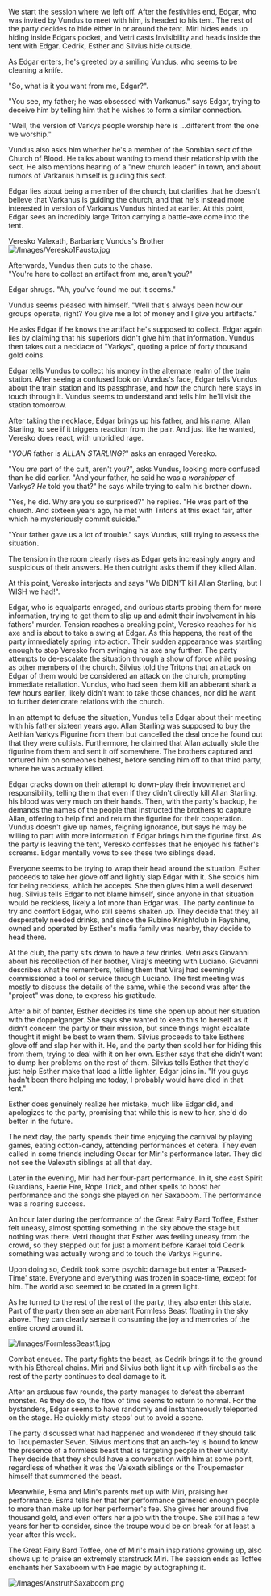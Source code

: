 We start the session where we left off. After the festivities end, Edgar, who was invited by Vundus to meet with him, is headed to his tent. The rest of the party decides to hide either in or around the tent. Miri hides ends up hiding inside Edgars pocket, and Vetri casts Invisibility and heads inside the tent with Edgar. Cedrik, Esther and Silvius hide outside.

As Edgar enters, he's greeted by a smiling Vundus, who seems to be cleaning a knife. 

"So, what is it you want from me, Edgar?". 

"You see, my father; he was obsessed with Varkanus." says Edgar, trying to deceive him by telling him that he wishes to form a similar connection. 

"Well, the version of Varkys people worship here is ...different from the one we worship." 

Vundus also asks him whether he's a member of the Sombian sect of the Church of Blood. He talks about wanting to mend their relationship with the sect. He also mentions hearing of a "new church leader" in town, and about rumors of Varkanus himself is guiding this sect.

Edgar lies about being a member of the church, but clarifies that he doesn't believe that Varkanus is guiding the church, and that he's instead more interested in version of Varkanus  Vundus hinted at earlier. At this point, Edgar sees an incredibly large Triton carrying a battle-axe come into the tent.

Veresko Valexath, Barbarian; Vundus's Brother
![/Images/Veresko1Fausto.jpg](/Images/Veresko1Fausto.jpg)

Afterwards, Vundus then cuts to the chase.  
"You're here to collect an artifact from me, aren't you?"

Edgar shrugs. "Ah, you've found me out it seems."

Vundus seems pleased with himself. "Well that's always been how our groups operate, right? You give me a lot of money and I give you artifacts."

He asks Edgar if he knows the artifact he's supposed to collect. Edgar again lies by claiming that his superiors didn't give him that information. Vundus then takes out a necklace of "Varkys", quoting a price of forty thousand gold coins.

Edgar tells Vundus to collect his money in the alternate realm of the train station. After seeing a confused look on Vundus's face, Edgar tells Vundus about the train station and its passphrase, and how the church here stays in touch through it. Vundus seems to understand and tells him he'll visit the station tomorrow.

After taking the necklace, Edgar brings up his father, and his name, Allan Starling, to see if it triggers reaction from the pair. And just like he wanted, Veresko does react, with unbridled rage.

"_YOUR_ father is _ALLAN STARLING?_" asks an enraged Veresko.

"You _are_ part of the cult, aren't you?", asks Vundus, looking more confused than he did earlier. "And your father, he said he was a _worshipper_ of Varkys? _He_ told you that?" he says while trying to calm his brother down.

"Yes, he did. Why are you so surprised?" he replies. "He was part of the church.  And sixteen years ago, he met with Tritons at this exact fair, after which he mysteriously commit suicide."

"Your father gave us a lot of trouble." says Vundus, still trying to assess the situation.

The tension in the room clearly rises as Edgar gets increasingly angry and suspicious of their answers. He then outright asks them if they killed Allan.

At this point, Veresko interjects and says "We DIDN'T kill Allan Starling, but I WISH we had!". 

Edgar, who is equalparts enraged, and curious starts probing them for more information, trying to get them to slip up and admit their involvement in his fathers' murder. Tension reaches a breaking point, Veresko reaches for his axe and is about to take a swing at Edgar. As this happens, the rest of the party immediately spring into action. Their sudden appearance was startling enough to stop Veresko from swinging his axe any further. The party attempts to de-escalate the situation through a show of force while posing as other members of the church. Silvius told the Tritons that an attack on Edgar of them would be considered an attack on the church, prompting immediate retaliation. Vundus, who had seen them kill an abberant shark a few hours earlier, likely didn't want to take those chances, nor did he want to further deteriorate relations with the church.   

In an attempt to defuse the situation, Vundus tells Edgar about their meeting with his father sixteen years ago. Allan Starling was supposed to buy the Aethian Varkys Figurine from them but cancelled the deal once he found out that they were cultists. Furthermore, he claimed that Allan actually stole the figurine from them and sent it off somewhere. The brothers captured and tortured him on someones behest, before sending him off to that third party, where he was actually killed.

Edgar cracks down on their attempt to down-play their invovmenet and responsibility, telling them that even if they didn't directly kill Allan Starling, his blood was very much on their hands. Then, with the party's backup, he demands the names of the people that instructed the brothers to capture Allan, offering to help find and return the figurine for their cooperation. Vundus doesn't give up names, feigning ignorance, but says he may be willing to part with more information if Edgar brings him the figurine first. As the party is leaving the tent, Veresko confesses that he enjoyed his father's screams. Edgar mentally vows to see these two siblings dead.

Everyone seems to be trying to wrap their head around the situation. Esther proceeds to take her glove off and lightly  slap Edgar with it. She scolds him for being reckless, which he accepts. She then gives him a well deserved hug.  Silvius tells Edgar to not blame himself, since anyone in that situation would be reckless, likely a lot more than Edgar was. The party continue to try and comfort Edgar, who still seems shaken up. They decide that they all desperately needed drinks, and since the Rubino Knightclub in Fayshine, owned and operated by Esther's mafia family was nearby, they decide to head there.

At the club, the party sits down to have a few drinks. Vetri asks Giovanni about his recollection of her brother, Viraj's meeting with Luciano.  Giovanni describes what he remembers, telling them that Viraj had seemingly commissioned a tool or service through Luciano. The first meeting was mostly to discuss the details of the same, while the second was after the "project" was done, to express his gratitude.

After a bit of banter, Esther decides its time she open up about her situation with the doppelganger. She says she wanted to keep this to herself as it didn't concern the party or their mission, but since things might escalate thought it might be best to warn them. Silvius proceeds to take Esthers glove off and slap her with it. He, and the party then scold her for hiding this from them, trying to deal with it on her own. Esther says that she didn't want to dump her problems on the rest of them. Silvius tells Esther that they'd just help Esther make that load a little lighter, Edgar joins in. "If you guys hadn't been there helping me today, I probably would have died in that tent." 

Esther does genuinely realize her mistake, much like Edgar did, and apologizes to the party, promising that while this is new to her, she'd do better in the future.

The next day, the party spends their time enjoying the carnival by playing games, eating cotton-candy, attending performances et cetera. They even called in some friends including Oscar for Miri's performance later. They did not see the Valexath siblings at all that day. 

Later in the evening, Miri had her four-part performance. In it, she cast Spirit Guardians, Faerie Fire, Rope Trick, and other spells to boost her performance and the songs she played on her Saxaboom. The performance was a roaring success.

An hour later during the performance of the Great Fairy Bard Toffee, Esther felt uneasy, almost spotting something in the sky above the stage but nothing was there. Vetri thought that Esther was feeling uneasy from the crowd, so they stepped out for just a moment before Karael told Cedrik something was actually wrong and to touch the Varkys Figurine. 

Upon doing so, Cedrik took some psychic damage but enter a 'Paused-Time' state. Everyone and everything was frozen in space-time, except for him. The world also seemed to be coated in a green light.

As he turned to the rest of the rest of the party, they also enter this state. Part of the party then see an aberrant Formless Beast floating in the sky above. They can clearly sense it consuming the joy and memories of the entire crowd around it. 

![/Images/FormlessBeast1.jpg](/Images/FormlessBeast1.jpg)

Combat ensues. The party fights the beast, as Cedrik brings it to the ground with his Ethereal chains. Miri and Silvius both light it up with fireballs as the rest of the party continues to deal damage to it. 

After an arduous few rounds, the party manages to defeat the aberrant monster. As they do so, the flow of time seems to return to normal. For the bystanders, Edgar seems to have randomly and instantaneously  teleported on the stage. He quickly misty-steps' out to avoid a scene. 

The party discussed what had happened and wondered if they should talk to Troupemaster Seven. Silvius mentions that an arch-fey is bound to know the presence of a formless beast that is targeting people in their vicinity. They decide that they should have a conversation with him at some point, regardless of whether it was the Valexath siblings or the Troupemaster himself that summoned the beast.

Meanwhile, Esma and Miri's parents met up with Miri, praising her performance. Esma tells her that her performance garnered enough people to more than make up for her performer's fee. She gives her around five thousand gold, and even offers her a job with the troupe. She still has a few years for her to consider, since the troupe would be on break for at least a year after this week. 

The Great Fairy Bard Toffee, one of Miri's main inspirations growing up, also shows up to praise an extremely starstruck Miri.  The session ends as Toffee enchants her Saxaboom with Fae magic by autographing it. 

![/Images/AnstruthSaxaboom.png](/Images/AnstruthSaxaboom.png)
